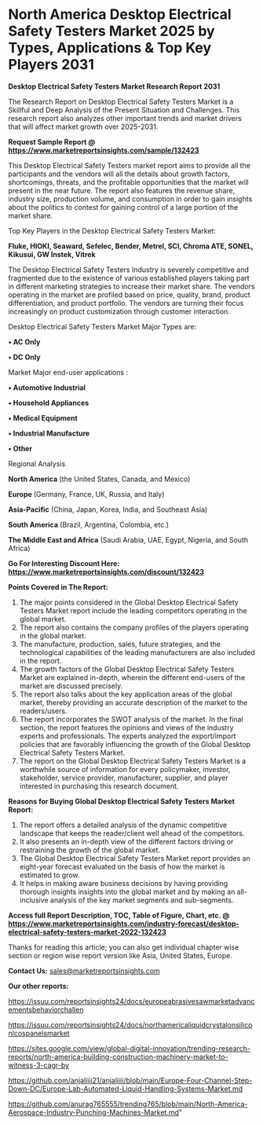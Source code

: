 # North America Desktop Electrical Safety Testers Market 2025 by Types, Applications & Top Key Players 2031

<strong>Desktop Electrical Safety Testers Market Research Report 2031</strong>

The Research Report on Desktop Electrical Safety Testers Market is a Skillful and Deep Analysis of the Present Situation and Challenges. This research report also analyzes other important trends and market drivers that will affect market growth over 2025-2031.

<strong>Request Sample Report @ <a href=https://www.marketreportsinsights.com/sample/132423>https://www.marketreportsinsights.com/sample/132423</a></strong>

This Desktop Electrical Safety Testers market report aims to provide all the participants and the vendors will all the details about growth factors, shortcomings, threats, and the profitable opportunities that the market will present in the near future. The report also features the revenue share, industry size, production volume, and consumption in order to gain insights about the politics to contest for gaining control of a large portion of the market share.

Top Key Players in the Desktop Electrical Safety Testers Market:

<strong>Fluke, HIOKI, Seaward, Sefelec, Bender, Metrel, SCI, Chroma ATE, SONEL, Kikusui, GW Instek, Vitrek</strong>

The Desktop Electrical Safety Testers Industry is severely competitive and fragmented due to the existence of various established players taking part in different marketing strategies to increase their market share. The vendors operating in the market are profiled based on price, quality, brand, product differentiation, and product portfolio. The vendors are turning their focus increasingly on product customization through customer interaction.

Desktop Electrical Safety Testers Market Major Types are:

<strong>• AC Only

• DC Only</strong>

Market Major end-user applications :

<strong>• Automotive Industrial

• Household Appliances

• Medical Equipment

• Industrial Manufacture

• Other</strong>

Regional Analysis

</u><strong><b>North America</b></strong> (the United States, Canada, and Mexico)

<strong><b>Europe </b></strong>(Germany, France, UK, Russia, and Italy)

<strong><b>Asia-Pacific</b></strong> (China, Japan, Korea, India, and Southeast Asia)

<strong><b>South America</b></strong> (Brazil, Argentina, Colombia, etc.)

<strong><b>The Middle East and Africa</b></strong> (Saudi Arabia, UAE, Egypt, Nigeria, and South Africa)

<strong>Go For Interesting Discount Here: <a href=https://www.marketreportsinsights.com/discount/132423>https://www.marketreportsinsights.com/discount/132423</a></strong>

<strong>Points Covered in The Report:</strong>
<ol>
  <li>The major points considered in the Global Desktop Electrical Safety Testers Market report include the leading competitors operating in the global market.</li>
  <li>The report also contains the company profiles of the players operating in the global market.</li>
  <li>The manufacture, production, sales, future strategies, and the technological capabilities of the leading manufacturers are also included in the report.</li>
  <li>The growth factors of the Global Desktop Electrical Safety Testers Market are explained in-depth, wherein the different end-users of the market are discussed precisely.</li>
  <li>The report also talks about the key application areas of the global market, thereby providing an accurate description of the market to the readers/users.</li>
  <li>The report incorporates the SWOT analysis of the market. In the final section, the report features the opinions and views of the industry experts and professionals. The experts analyzed the export/import policies that are favorably influencing the growth of the Global Desktop Electrical Safety Testers Market.</li>
  <li>The report on the Global Desktop Electrical Safety Testers Market is a worthwhile source of information for every policymaker, investor, stakeholder, service provider, manufacturer, supplier, and player interested in purchasing this research document.</li>
</ol>
<strong>Reasons for Buying Global Desktop Electrical Safety Testers Market Report:</strong>

<ol>
  <li>The report offers a detailed analysis of the dynamic competitive landscape that keeps the reader/client well ahead of the competitors.</li>
  <li>It also presents an in-depth view of the different factors driving or restraining the growth of the global market.</li>
  <li>The Global Desktop Electrical Safety Testers Market report provides an eight-year forecast evaluated on the basis of how the market is estimated to grow.</li>
  <li>It helps in making aware business decisions by having providing thorough insights insights into the global market and by making an all-inclusive analysis of the key market segments and sub-segments.</li>
</ol>
<strong>Access full Report Description, TOC, Table of Figure, Chart, etc. @ <a href=https://www.marketreportsinsights.com/industry-forecast/desktop-electrical-safety-testers-market-2022-132423>https://www.marketreportsinsights.com/industry-forecast/desktop-electrical-safety-testers-market-2022-132423</a></strong>


Thanks for reading this article; you can also get individual chapter wise section or region wise report version like Asia, United States, Europe.

<strong>Contact Us:</strong>
sales@marketreportsinsights.com

<strong>Our other reports:</strong>

<a href=https://issuu.com/reportsinsights24/docs/europeabrasivesawmarketadvancementsbehaviorchallen>https://issuu.com/reportsinsights24/docs/europeabrasivesawmarketadvancementsbehaviorchallen</a>

<a href=https://issuu.com/reportsinsights24/docs/northamericaliquidcrystalonsiliconlcospanelsmarket>https://issuu.com/reportsinsights24/docs/northamericaliquidcrystalonsiliconlcospanelsmarket</a>

<a href=https://sites.google.com/view/global-digital-innovation/trending-research-reports/north-america-building-construction-machinery-market-to-witness-3-cagr-by>https://sites.google.com/view/global-digital-innovation/trending-research-reports/north-america-building-construction-machinery-market-to-witness-3-cagr-by</a>

<a href=https://github.com/anjaliiii21/anjaliiii/blob/main/Europe-Four-Channel-Step-Down-DC/Europe-Lab-Automated-Liquid-Handling-Systems-Market.md>https://github.com/anjaliiii21/anjaliiii/blob/main/Europe-Four-Channel-Step-Down-DC/Europe-Lab-Automated-Liquid-Handling-Systems-Market.md</a>

<a href=https://github.com/anurag765555/trending765/blob/main/North-America-Aerospace-Industry-Punching-Machines-Market.md>https://github.com/anurag765555/trending765/blob/main/North-America-Aerospace-Industry-Punching-Machines-Market.md</a>"
